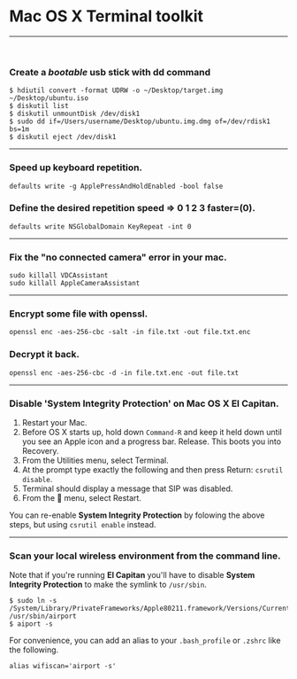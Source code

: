 # Mac OS X Terminal toolkit
---
<br>

### Create a _bootable_ usb stick with dd command	

```shell
$ hdiutil convert -format UDRW -o ~/Desktop/target.img ~/Desktop/ubuntu.iso
$ diskutil list
$ diskutil unmountDisk /dev/disk1
$ sudo dd if=/Users/username/Desktop/ubuntu.img.dmg of=/dev/rdisk1 bs=1m
$ diskutil eject /dev/disk1

```

---
### Speed up keyboard repetition.	

`defaults write -g ApplePressAndHoldEnabled -bool false`	
### Define the desired repetition speed => 0 1 2 3 faster=(0).
`defaults write NSGlobalDomain KeyRepeat -int 0`

---
### Fix the "no connected camera" error in your mac.

```shell
sudo killall VDCAssistant		
sudo killall AppleCameraAssistant
```		

---
### Encrypt some file with openssl.	

`openssl enc -aes-256-cbc -salt -in file.txt -out file.txt.enc`

### Decrypt it back.

`openssl enc -aes-256-cbc -d -in file.txt.enc -out file.txt` 

	
---		
### Disable 'System Integrity Protection' on Mac OS X **El Capitan**.	

1. Restart your Mac.
2. Before OS X starts up, hold down `Command-R` and keep it held down until you see an Apple icon and a progress bar. Release. This boots you into Recovery.
3. From the Utilities menu, select Terminal.
4. At the prompt type exactly the following and then press Return: `csrutil disable`.
5. Terminal should display a message that SIP was disabled.
6. From the  menu, select Restart.	

You can re-enable **System Integrity Protection** by folowing the above steps, but using `csrutil enable` instead.		

		
---
### Scan your local wireless environment from the command line. 

Note that if you're running **El Capitan** you'll have to disable **System Integrity Protection** to make the symlink to `/usr/sbin`.	

```shell
$ sudo ln -s /System/Library/PrivateFrameworks/Apple80211.framework/Versions/Current/Resources/airport /usr/sbin/airport 
$ aiport -s
```
For convenience, you can add an alias to your `.bash_profile` or `.zshrc` like the following.	

```shell
alias wifiscan='airport -s'
```
